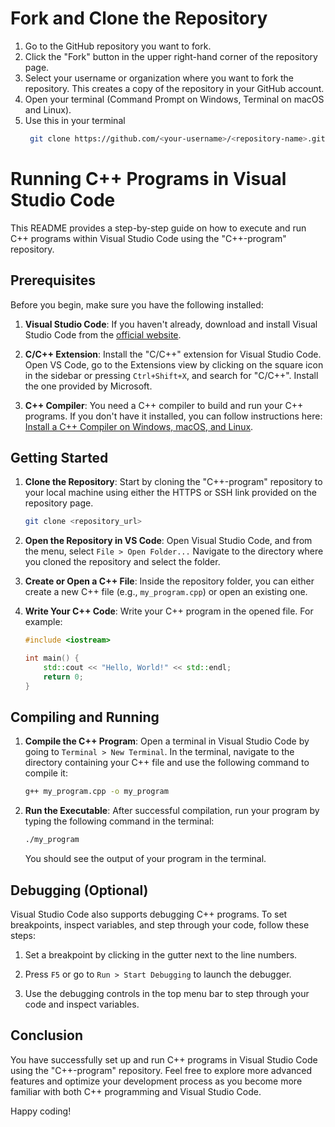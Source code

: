 # Fork and Clone the Repository

1. Go to the GitHub repository you want to fork.
2. Click the "Fork" button in the upper right-hand corner of the repository page.
3. Select your username or organization where you want to fork the repository. This creates a copy of the repository in your GitHub account.
4. Open your terminal (Command Prompt on Windows, Terminal on macOS and Linux).
5. Use this in your terminal
   ```sh
    git clone https://github.com/<your-username>/<repository-name>.git
    ```

# Running C++ Programs in Visual Studio Code

This README provides a step-by-step guide on how to execute and run C++ programs within Visual Studio Code using the "C++-program" repository.

## Prerequisites

Before you begin, make sure you have the following installed:

1. **Visual Studio Code**: If you haven't already, download and install Visual Studio Code from the [official website](https://code.visualstudio.com/).

2. **C/C++ Extension**: Install the "C/C++" extension for Visual Studio Code. Open VS Code, go to the Extensions view by clicking on the square icon in the sidebar or pressing `Ctrl+Shift+X`, and search for "C/C++". Install the one provided by Microsoft.

3. **C++ Compiler**: You need a C++ compiler to build and run your C++ programs. If you don't have it installed, you can follow instructions here: [Install a C++ Compiler on Windows, macOS, and Linux](https://www3.ntu.edu.sg/home/ehchua/programming/cpp/gcc_make.html).

## Getting Started

1. **Clone the Repository**: Start by cloning the "C++-program" repository to your local machine using either the HTTPS or SSH link provided on the repository page.

    ```sh
    git clone <repository_url>
    ```

2. **Open the Repository in VS Code**: Open Visual Studio Code, and from the menu, select `File > Open Folder...` Navigate to the directory where you cloned the repository and select the folder.

3. **Create or Open a C++ File**: Inside the repository folder, you can either create a new C++ file (e.g., `my_program.cpp`) or open an existing one.

4. **Write Your C++ Code**: Write your C++ program in the opened file. For example:

    ```cpp
    #include <iostream>

    int main() {
        std::cout << "Hello, World!" << std::endl;
        return 0;
    }
    ```

## Compiling and Running

1. **Compile the C++ Program**: Open a terminal in Visual Studio Code by going to `Terminal > New Terminal`. In the terminal, navigate to the directory containing your C++ file and use the following command to compile it:

    ```sh
    g++ my_program.cpp -o my_program
    ```

2. **Run the Executable**: After successful compilation, run your program by typing the following command in the terminal:

    ```sh
    ./my_program
    ```

    You should see the output of your program in the terminal.

## Debugging (Optional)

Visual Studio Code also supports debugging C++ programs. To set breakpoints, inspect variables, and step through your code, follow these steps:

1. Set a breakpoint by clicking in the gutter next to the line numbers.

2. Press `F5` or go to `Run > Start Debugging` to launch the debugger.

3. Use the debugging controls in the top menu bar to step through your code and inspect variables.

## Conclusion

You have successfully set up and run C++ programs in Visual Studio Code using the "C++-program" repository. Feel free to explore more advanced features and optimize your development process as you become more familiar with both C++ programming and Visual Studio Code.

Happy coding!
